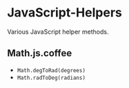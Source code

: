 JavaScript-Helpers
==================

Various JavaScript helper methods.


Math.js.coffee
--------------
- `Math.degToRad(degrees)`
- `Math.radToDeg(radians)`
